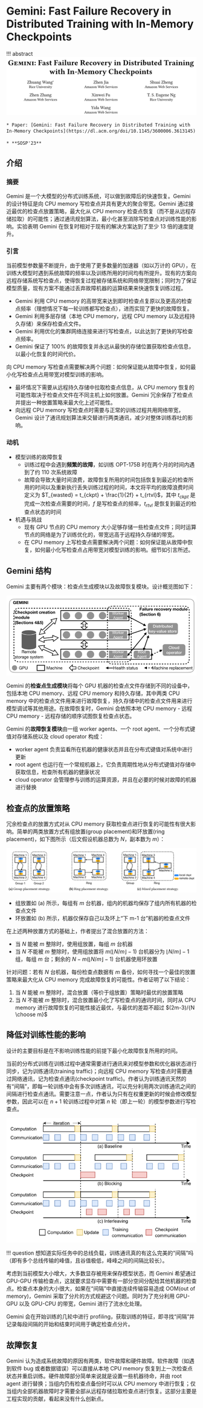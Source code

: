 # Gemini: Fast Failure Recovery in Distributed Training with In-Memory Checkpoints

!!! abstract
    ![](fig/author-list.png)

    * Paper: [Gemini: Fast Failure Recovery in Distributed Training with In-Memory Checkpoints](https://dl.acm.org/doi/10.1145/3600006.3613145)

    * **SOSP'23**

## 介绍

### 摘要

Gemini 是一个大模型的分布式训练系统，可以做到故障后的快速恢复。Gemini 的设计特征是向 CPU memory 写检查点并具有更大的聚合带宽。Gemini 通过接近最优的检查点放置策略，最大化从 CPU memory 检查点恢复（而不是从远程存储拉取）的可能性；通过通讯规划算法，最小化甚至消除写检查点对训练性能的影响。实验表明 Gemini 在恢复时相对于现有的解决方案达到了至少 13 倍的速度提升。

### 引言

当前模型参数量不断提升，由于使用了更多数量的加速器（如以万计的 GPU），在训练大模型时遇到系统故障的频率以及训练所用的时间均有所提升。现有的方案向远程存储系统写检查点，使得恢复过程被存储系统和网络带宽限制；同时为了保证模型质量，现有方案不能通过丢弃故障机器的运算结果来快速恢复训练过程。

* Gemini 利用 CPU memory 的高带宽来达到即时检查点复原以及更高的检查点频率（理想情况下每一轮训练都写检查点），进而实现了更快的故障恢复。
* Gemini 利用多层存储（本地 CPU memory，远程 CPU memory 以及远程持久存储）来保存检查点文件。
* Gemini 利用优化的集群网络连接来进行写检查点，以此达到了更快的写检查点频率。
* Gemini 保证了 100% 的故障恢复并永远从最快的存储位置获取检查点信息，以最小化恢复的时间代价。

向 CPU memory 写检查点需要解决两个问题：如何保证能从故障中恢复，如何最小化写检查点占用带宽对模型训练的影响。

* 最坏情况下需要从远程持久存储中拉取检查点信息，从 CPU memory 恢复的可能性取决于检查点文件在不同主机上如何放置。Gemini 冗余保存了检查点并提出一种放置策略来最大化上述可能性。
* 向远程 CPU memory 写检查点时需要与正常的训练过程共用网络带宽，Gemini 设计了通讯规划算法来交替进行两类通讯，减少对整体训练吞吐的影响。

### 动机

* 模型训练的故障恢复
    * 训练过程中会遇到**频繁的故障**，如训练 OPT-175B 时在两个月的时间内遇到了约 110 次系统故障
    * 故障会导致大量时间浪费，故障恢复所用的时间包括恢复到最近的检查所用的时间以及重新执行丢失训练过程的时间，本文将平均的故障浪费时间定义为 $T_{wasted} = t_{ckpt} + \frac{1}{2f} + t_{rtvl}$，其中 $t_{ckpt}$ 是完成一次检查点需要的时间，$f$ 是写检查点的频率，$t_{rtvl}$ 是恢复到最近的检查点状态的时间
* 机遇与挑战
    * 现有 GPU 节点的 CPU memory 大小足够存储一些检查点文件；同时运算节点的网络是为了训练优化的，带宽远高于远程持久存储的带宽。
    * 在 CPU memory 上写检查点需要解决两个问题：如何保证能从故障中恢复，如何最小化写检查点占用带宽对模型训练的影响。细节如引言所述。

## Gemini 结构

Gemini 主要有两个模块：检查点生成模块以及故障恢复模块。设计概览图如下：

![](fig/design.png)

Gemini 的**检查点生成模块**将每个 GPU 机器的检查点文件存储到不同的设备中，包括本地 CPU memory、远程 CPU memory 和持久存储，其中两类 CPU memory 中的检查点文件用来进行故障恢复，持久存储中的检查点文件用来进行模型调试等其他用途。在故障恢复时，Gemini 会依照本地 CPU memory - 远程 CPU memory - 远程存储的顺序试图恢复检查点状态。

Gemini 的**故障恢复模块**由一组 worker agents、一个 root agent、一个分布式键值对存储系统以及 cloud operator 构成：

* worker agent 负责监看所在机器的健康状态并且在分布式键值对系统中进行更新
* root agent 也运行在一个常规机器上，它负责周期性地从分布式键值对存储中获取信息，检查所有机器的健康状况
* cloud operator 会管理参与训练的运算资源，并且在必要的时候对故障的机器进行替换

## 检查点的放置策略

冗余检查点的放置方式对从 CPU memory 获取检查点进行恢复的可能性有很大影响。简单的两类放置方式有组放置(group placement)和环放置(ring placement)，如下图所示（后文假设机器总数为 $N$，副本数为 $m$）：

![](fig/placement.png)

* 组放置如 (a) 所示，每组有 $m$ 台机器，组内的机器均保存了组内所有机器的检查点文件
* 环放置如 (b) 所示，机器仅保存自己以及环上“下 m-1 台”机器的检查点文件

在上述两种放置方式的基础上，作者提出了混合放置的方法：

* 当 $N$ 能被 $m$ 整除时，使用组放置，每组 $m$ 台机器
* 当 $N$ 不能被 $m$ 整除时，使用组放置将 $m(\lfloor N/m \rfloor - 1)$ 台机器分为 $\lfloor N/m \rfloor - 1$ 组，每组 $m$ 台；剩余的 $N - m(\lfloor N/m \rfloor - 1)$ 台机器使用环放置

针对问题：若有 $N$ 台机器，每份检查点数据有 $m$ 备份，如何寻找一个最佳的放置策略来最大化从 CPU memory 完成故障恢复的可能性。作者证明了以下结论：

1. 当 $N$ 能被 $m$ 整除时，混合放置（等价于组放置）策略时最优的放置策略
2. 当 $N$ 不能被 $m$ 整除时，混合放置最小化了写检查点的通讯时间，同时从 CPU memory 进行故障恢复的可能性接近最优，与最优的差距不超过 $(2m-3)/{N \choose m}$

## 降低对训练性能的影响

设计的主要目标是在不影响训练性能的前提下最小化故障恢复所用的时间。

当前的分布式训练在训练过程中通常需要进行通讯来对模型参数和优化器状态进行同步，记为训练通讯(training traffic)；向远程 CPU memory 写检查点时需要通过网络通讯，记为检查点通讯(checkpoint traffic)。作者认为训练通讯天然的有“间隔”，即每一轮训练中会有多次训练通讯，可以充分利用两次训练通讯之间的间隔进行检查点通讯。需要注意一点，作者认为只有在权重更新的时候会修改模型参数，因此可以在 $n+1$ 轮训练过程中对第 $n$ 轮（即上一轮）的模型参数进行写检查点。

![](fig/interleave-%20communication.png)

!!! question
    想知道实际任务中的总线负载，训练通讯真的有这么完美的“间隔”吗（即有多个总线传输的峰值，且谷值极低，峰峰之间的间隔比较长）。

考虑到当前模型大小增大，大多数显存被用来保存模型状态，而 Gemini 希望通过 GPU-GPU 传输检查点，这就要求显存中需要有一部分空间分配给其他机器的检查点。检查点本身的大小很大，如果在“间隔”中直接连续传输容易造成 OOM(out of memory)，Gemini 采取了分片的方式规避这个问题。同时为了充分利用 GPU-GPU 以及 GPU-CPU 的带宽，Gemini 进行了流水化处理。

Gemini 会在开始训练的几轮中进行 profiling，获取训练的特征，即寻找“间隔”并记录每段间隔的开始和结束时间用于确定检查点分片。

## 故障恢复

Gemini 认为造成系统故障的原因有两类，软件故障和硬件故障。软件故障（如遇到软件 bug 或者数据错误）可以直接从本地 CPU memory 恢复到上一次检查点状态并重启训练。硬件故障部分简单来说就是设置一些机器待命，并由 root agent 进行替换；当组内仍有检查点备份时可以从 CPU memory 中进行恢复；仅当组内全部机器故障时才需要全部从远程存储拉取检查点进行恢复。这部分主要是工程实现的贡献，看起来没有什么创新点。